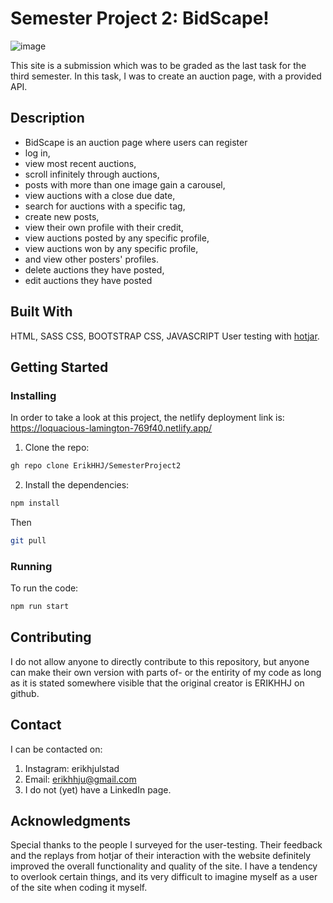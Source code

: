 # Semester Project 2: BidScape!
![image](https://github.com/ErikHHJ/SemesterProject2/assets/112164843/3d55898c-37f2-4d7f-ae1b-8f74ed55f54d)


This site is a submission which was to be graded as the last task for the third semester. In this task, I was to create an auction page, with a provided API.
## Description
- BidScape is an auction page where users can register
- log in,
- view most recent auctions,
- scroll infinitely through auctions,
- posts with more than one image gain a carousel,
- view auctions with a close due date,
- search for auctions with a specific tag,
- create new posts,
- view their own profile with their credit,
- view auctions posted by any specific profile,
- view auctions won by any specific profile,
- and view other posters' profiles.
- delete auctions they have posted,
- edit auctions they have posted


## Built With
HTML, SASS CSS, BOOTSTRAP CSS, JAVASCRIPT
User testing with [hotjar](https://hotjar.com).

## Getting Started
### Installing
In order to take a look at this project, the netlify deployment link is: https://loquacious-lamington-769f40.netlify.app/


1. Clone the repo:
```bash
gh repo clone ErikHHJ/SemesterProject2
```
2. Install the dependencies:
```bash
npm install
```
Then
```bash
git pull
```
### Running
To run the code: 
```bash
npm run start
```


## Contributing
I do not allow anyone to directly contribute to this repository, but anyone can make their own version with parts of- or the entirity of my code as long as it is stated somewhere visible that the original creator is ERIKHHJ on github. 

## Contact
I can be contacted on: 
1. Instagram: erikhjulstad
2. Email: erikhhju@gmail.com
3. I do not (yet) have a LinkedIn page. 


## Acknowledgments
Special thanks to the people I surveyed for the user-testing. Their feedback and the replays from hotjar of their interaction with the website definitely improved the overall functionality and quality of the site. I have a tendency to overlook certain things, 
and its very difficult to imagine myself as a user of the site when coding it myself. 
